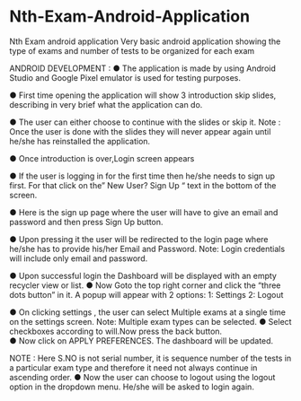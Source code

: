 # Nth-Exam-Android-Application
Nth Exam android application
Very basic android application showing the type of exams and number of tests to be organized for each exam


ANDROID DEVELOPMENT : 
●	The application is made by using Android Studio and Google Pixel emulator is used for testing purposes.

●	First time opening the application will show 3 introduction skip slides, describing in very brief what the application can do.
 

●	The user can either choose to continue with the slides or skip it.
Note : Once the user is done with the slides they will never appear again until he/she has reinstalled the application.

●	Once introduction is over,Login screen appears 

●	If the user is logging in for the first time then he/she needs to sign up first. For that click on the” New User? Sign Up “ text in the bottom of the screen.

●	Here is the sign up page where the user will have to give an email and password and then press Sign Up button. 

●	Upon pressing it the user will be redirected to the login page where he/she has to provide his/her Email and Password.
Note: Login credentials will include only email and password.

●	Upon successful login the Dashboard will be displayed with an empty recycler view or list.
●	Now Goto the top right corner and click the “three dots button” in it. A popup will appear with 2 options:
1: Settings
2: Logout
  


●	On clicking settings , the user can select Multiple exams at a single time on the settings screen. 
Note: Multiple exam types can be selected.
●	Select checkboxes according to will.Now press the back button.    
●	Now click on APPLY PREFERENCES. The dashboard will be updated.   

NOTE : Here S.NO is not serial number, it is sequence number of the tests in a particular exam type and therefore it need not always continue in ascending order.
●	Now the user can choose to logout using the logout option in the dropdown menu. He/she will be asked to login again.



